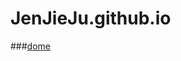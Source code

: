 <!--
 * @Author: your name
 * @Date: 2021-01-13 19:40:51
 * @LastEditTime: 2021-01-13 19:47:07
 * @LastEditors: Please set LastEditors
 * @Description: In User Settings Edit
 * @FilePath: /JenJieJu.github.io/README.md
-->
# JenJieJu.github.io
###<a href="http://jenjieju.github.io/pc/">dome</a>
